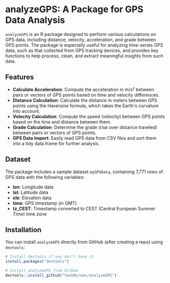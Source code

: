 # analyzeGPS: A Package for GPS Data Analysis

`analyzeGPS` is an R package designed to perform various calculations on GPS data, including distance, velocity, acceleration, and grade between GPS points. The package is especially useful for analyzing time-series GPS data, such as that collected from GPS tracking devices, and provides key functions to help process, clean, and extract meaningful insights from such data.

## Features

- **Calculate Acceleration**: Compute the acceleration in m/s² between pairs or vectors of GPS points based on time and velocity differences.
- **Distance Calculation**: Calculate the distance in meters between GPS points using the Haversine formula, which takes the Earth's curvature into account.
- **Velocity Calculation**: Compute the speed (velocity) between GPS points based on the time and distance between them.
- **Grade Calculation**: Determine the grade (rise over distance traveled) between pairs or vectors of GPS points.
- **GPS Data Import**: Easily read GPS data from CSV files and sort them into a tidy data frame for further analysis.

## Dataset

The package includes a sample dataset `myGPSData`, containing 7,771 rows of GPS data with the following variables:

- **lon**: Longitude data
- **lat**: Latitude data
- **ele**: Elevation data
- **time**: GPS timestamp (in GMT)
- **tz_CEST**: Timestamp converted to CEST (Central European Summer Time) time zone

## Installation

You can install `analyzeGPS` directly from GitHub (after creating a repo) using `devtools`:

```R
# Install devtools if you don't have it
install.packages("devtools")

# Install analyzeGPS from GitHub
devtools::install_github("YashNirwan/analyzeGPS")
